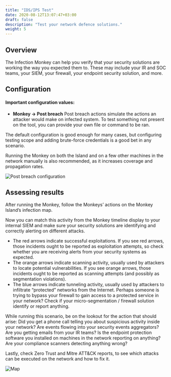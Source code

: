 ```yaml
---
title: "IDS/IPS Test"
date: 2020-08-12T13:07:47+03:00
draft: false
description: "Test your network defence solutions."
weight: 5
---
```


## Overview 

The Infection Monkey can help you verify that your security solutions are working the way you expected them to.
 These may include your IR and SOC teams, your SIEM, your firewall, your endpoint security solution, and more.

## Configuration

#### Important configuration values:

- **Monkey -> Post breach** Post breach actions simulate the actions an attacker would make on infected system.
 To test something not present on the tool, you can provide your own file or command to be ran. 

The default configuration is good enough for many cases, but configuring testing scope and adding brute-force
 credentials is a good bet in any scenario. 
 
Running the Monkey on both the Island and on a few other machines in the network manually is also recommended,
 as it increases coverage and propagation rates.


![Post breach configuration](/images/usage/use-cases/ids-test.PNG "Post breach configuration")

## Assessing results

After running the Monkey, follow the Monkeys’ actions on the Monkey Island’s infection map.

Now you can match this activity from the Monkey timeline display to your internal SIEM and make sure your security
 solutions are identifying and correctly alerting on different attacks.

- The red arrows indicate successful exploitations. If you see red arrows, those incidents ought to be reported as
 exploitation attempts, so check whether you are receiving alerts from your security systems as expected.
- The orange arrows indicate scanning activity, usually used by attackers to locate potential vulnerabilities.
 If you see orange arrows, those incidents ought to be reported as scanning attempts (and possibly as segmentation violations).
- The blue arrows indicate tunneling activity, usually used by attackers to infiltrate “protected” networks from
 the Internet. Perhaps someone is trying to bypass your firewall to gain access to a protected service in your network?
 Check if your micro-segmentation / firewall solution identify or report anything.

While running this scenario, be on the lookout for the action that should arise:
 Did you get a phone call telling you about suspicious activity inside your network? Are events flowing
 into your security events aggregators? Are you getting emails from your IR teams?
 Is the endpoint protection software you installed on machines in the network reporting on anything? Are your
 compliance scanners detecting anything wrong?
 
Lastly, check Zero Trust and Mitre ATT&CK reports, to see which attacks can be executed on the network and how to
 fix it.
 
 ![Map](/images/usage/use-cases/map-full-cropped.png "Map")

